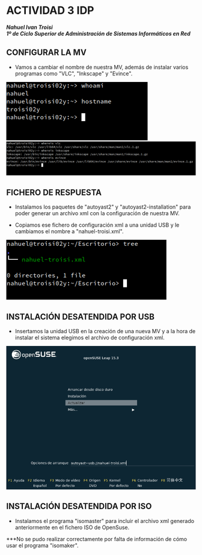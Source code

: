 # ACTIVIDAD 3 IDP

***Nahuel Ivan Troisi***
<br>
***1º de Ciclo Superior de Administración de Sistemas Informáticos en Red***

## CONFIGURAR LA MV

+ Vamos a cambiar el nombre de nuestra MV, además de instalar varios programas como "VLC", "Inkscape" y "Evince".
<img src="https://github.com/Nahuel-Troisi/idp-21-22/blob/main/UT6/A1/img/1.png"> 
<img src="https://github.com/Nahuel-Troisi/idp-21-22/blob/main/UT6/A1/img/2.png"> 

## FICHERO DE RESPUESTA

+ Instalamos los paquetes de "autoyast2" y "autoyast2-installation" para poder generar un archivo xml con la configuración
de nuestra MV.

+ Copiamos ese fichero de configuración xml a una unidad USB y le cambiamos el nombre a "nahuel-troisi.xml".
<img src="https://github.com/Nahuel-Troisi/idp-21-22/blob/main/UT6/A1/img/3.png"> 

## INSTALACIÓN DESATENDIDA POR USB

+ Insertamos la unidad USB en la creación de una nueva MV y a la hora de instalar el sistema elegimos el
archivo de configuración xml. 
<img src="https://github.com/Nahuel-Troisi/idp-21-22/blob/main/UT6/A1/img/4.png"> 

## INSTALACIÓN DESATENDIDA POR ISO

+ Instalamos el programa "isomaster" para incluir el archivo xml generado anteriormente en el fichero ISO de
OpenSuse. 

***No se pudo realizar correctamente por falta de información de cómo usar el programa "isomaker". 
